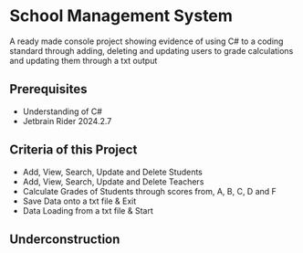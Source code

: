# School Management System
A ready made console project showing evidence of using C# to a coding standard through adding, deleting and updating users to grade calculations and updating them through a txt output

## Prerequisites
- Understanding of C#
- Jetbrain Rider 2024.2.7

## Criteria of this Project
- Add, View, Search, Update and Delete Students
- Add, View, Search, Update and Delete Teachers
- Calculate Grades of Students through scores from, A, B, C, D and F
- Save Data onto a txt file & Exit
- Data Loading from a txt file & Start

## Underconstruction
